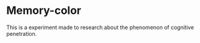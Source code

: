 # Memory-color
This is a experiment made to research about the phenomenon of cognitive penetration.

